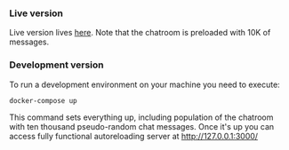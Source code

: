 ### Live version

Live version lives [here](http://chat.mrtable.iocats.xyz/).
Note that the chatroom is preloaded with 10K of messages.


### Development version

To run a development environment on your machine you need to execute:

```.sh
docker-compose up
```

This command sets everything up, including population of the chatroom with ten thousand pseudo-random chat messages.
Once it's up you can access fully functional autoreloading server at http://127.0.0.1:3000/
